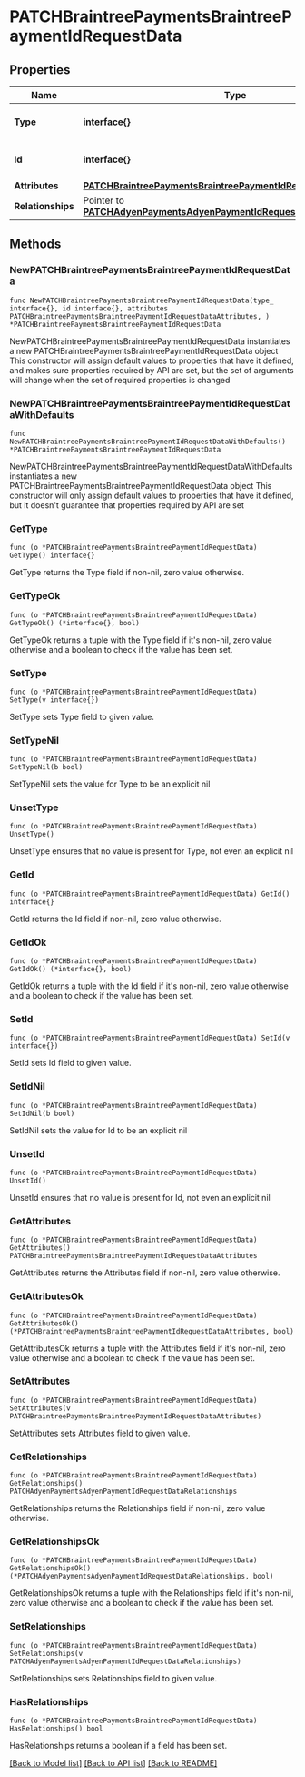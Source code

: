 # PATCHBraintreePaymentsBraintreePaymentIdRequestData

## Properties

Name | Type | Description | Notes
------------ | ------------- | ------------- | -------------
**Type** | **interface{}** | The resource&#39;s type | 
**Id** | **interface{}** | The resource&#39;s id | 
**Attributes** | [**PATCHBraintreePaymentsBraintreePaymentIdRequestDataAttributes**](PATCHBraintreePaymentsBraintreePaymentIdRequestDataAttributes.md) |  | 
**Relationships** | Pointer to [**PATCHAdyenPaymentsAdyenPaymentIdRequestDataRelationships**](PATCHAdyenPaymentsAdyenPaymentIdRequestDataRelationships.md) |  | [optional] 

## Methods

### NewPATCHBraintreePaymentsBraintreePaymentIdRequestData

`func NewPATCHBraintreePaymentsBraintreePaymentIdRequestData(type_ interface{}, id interface{}, attributes PATCHBraintreePaymentsBraintreePaymentIdRequestDataAttributes, ) *PATCHBraintreePaymentsBraintreePaymentIdRequestData`

NewPATCHBraintreePaymentsBraintreePaymentIdRequestData instantiates a new PATCHBraintreePaymentsBraintreePaymentIdRequestData object
This constructor will assign default values to properties that have it defined,
and makes sure properties required by API are set, but the set of arguments
will change when the set of required properties is changed

### NewPATCHBraintreePaymentsBraintreePaymentIdRequestDataWithDefaults

`func NewPATCHBraintreePaymentsBraintreePaymentIdRequestDataWithDefaults() *PATCHBraintreePaymentsBraintreePaymentIdRequestData`

NewPATCHBraintreePaymentsBraintreePaymentIdRequestDataWithDefaults instantiates a new PATCHBraintreePaymentsBraintreePaymentIdRequestData object
This constructor will only assign default values to properties that have it defined,
but it doesn't guarantee that properties required by API are set

### GetType

`func (o *PATCHBraintreePaymentsBraintreePaymentIdRequestData) GetType() interface{}`

GetType returns the Type field if non-nil, zero value otherwise.

### GetTypeOk

`func (o *PATCHBraintreePaymentsBraintreePaymentIdRequestData) GetTypeOk() (*interface{}, bool)`

GetTypeOk returns a tuple with the Type field if it's non-nil, zero value otherwise
and a boolean to check if the value has been set.

### SetType

`func (o *PATCHBraintreePaymentsBraintreePaymentIdRequestData) SetType(v interface{})`

SetType sets Type field to given value.


### SetTypeNil

`func (o *PATCHBraintreePaymentsBraintreePaymentIdRequestData) SetTypeNil(b bool)`

 SetTypeNil sets the value for Type to be an explicit nil

### UnsetType
`func (o *PATCHBraintreePaymentsBraintreePaymentIdRequestData) UnsetType()`

UnsetType ensures that no value is present for Type, not even an explicit nil
### GetId

`func (o *PATCHBraintreePaymentsBraintreePaymentIdRequestData) GetId() interface{}`

GetId returns the Id field if non-nil, zero value otherwise.

### GetIdOk

`func (o *PATCHBraintreePaymentsBraintreePaymentIdRequestData) GetIdOk() (*interface{}, bool)`

GetIdOk returns a tuple with the Id field if it's non-nil, zero value otherwise
and a boolean to check if the value has been set.

### SetId

`func (o *PATCHBraintreePaymentsBraintreePaymentIdRequestData) SetId(v interface{})`

SetId sets Id field to given value.


### SetIdNil

`func (o *PATCHBraintreePaymentsBraintreePaymentIdRequestData) SetIdNil(b bool)`

 SetIdNil sets the value for Id to be an explicit nil

### UnsetId
`func (o *PATCHBraintreePaymentsBraintreePaymentIdRequestData) UnsetId()`

UnsetId ensures that no value is present for Id, not even an explicit nil
### GetAttributes

`func (o *PATCHBraintreePaymentsBraintreePaymentIdRequestData) GetAttributes() PATCHBraintreePaymentsBraintreePaymentIdRequestDataAttributes`

GetAttributes returns the Attributes field if non-nil, zero value otherwise.

### GetAttributesOk

`func (o *PATCHBraintreePaymentsBraintreePaymentIdRequestData) GetAttributesOk() (*PATCHBraintreePaymentsBraintreePaymentIdRequestDataAttributes, bool)`

GetAttributesOk returns a tuple with the Attributes field if it's non-nil, zero value otherwise
and a boolean to check if the value has been set.

### SetAttributes

`func (o *PATCHBraintreePaymentsBraintreePaymentIdRequestData) SetAttributes(v PATCHBraintreePaymentsBraintreePaymentIdRequestDataAttributes)`

SetAttributes sets Attributes field to given value.


### GetRelationships

`func (o *PATCHBraintreePaymentsBraintreePaymentIdRequestData) GetRelationships() PATCHAdyenPaymentsAdyenPaymentIdRequestDataRelationships`

GetRelationships returns the Relationships field if non-nil, zero value otherwise.

### GetRelationshipsOk

`func (o *PATCHBraintreePaymentsBraintreePaymentIdRequestData) GetRelationshipsOk() (*PATCHAdyenPaymentsAdyenPaymentIdRequestDataRelationships, bool)`

GetRelationshipsOk returns a tuple with the Relationships field if it's non-nil, zero value otherwise
and a boolean to check if the value has been set.

### SetRelationships

`func (o *PATCHBraintreePaymentsBraintreePaymentIdRequestData) SetRelationships(v PATCHAdyenPaymentsAdyenPaymentIdRequestDataRelationships)`

SetRelationships sets Relationships field to given value.

### HasRelationships

`func (o *PATCHBraintreePaymentsBraintreePaymentIdRequestData) HasRelationships() bool`

HasRelationships returns a boolean if a field has been set.


[[Back to Model list]](../README.md#documentation-for-models) [[Back to API list]](../README.md#documentation-for-api-endpoints) [[Back to README]](../README.md)


